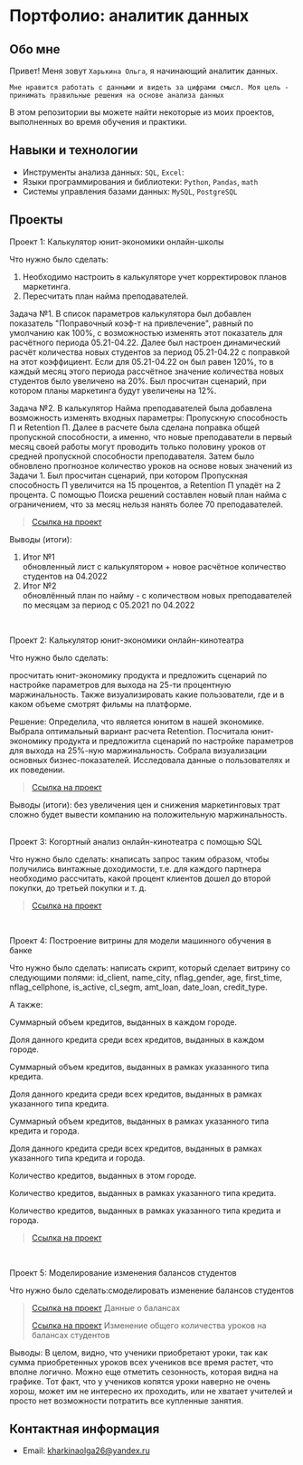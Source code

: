 # Портфолио: аналитик данных

## Обо мне 

Привет! Меня зовут ``Харькина Ольга``, я начинающий аналитик данных. 

``Мне нравится работать с данными и видеть за цифрами смысл. Моя цель -  принимать правильные решения на основе анализа данных``

В этом репозитории вы можете найти некоторые из моих проектов, выполненных во время обучения и практики.
<br>

## Навыки и технологии
- Инструменты анализа данных: ``SQL``, ``Excel``: 
- Языки программирования и библиотеки: ``Python``, ``Pandas``, ``math`` 
- Системы управления базами данных: ``MySQL``, ``PostgreSQL``




## Проекты
<p> Проект 1: Калькулятор юнит-экономики онлайн-школы</p>
<p>Что нужно было сделать:<p>
<ol>
  <li> Необходимо настроить в калькуляторе учет корректировок планов маркетинга.
  <li> Пересчитать план найма преподавателей.
</ol>

Задача №1. В список параметров калькулятора был добавлен показатель "Поправочный коэф-т на привлечение", равный по умолчанию как 100%, с возможностью изменять этот показатель для расчётного периода 05.21-04.22. Далее был настроен динамический расчёт количества новых студентов за период 05.21-04.22 с поправкой на этот коэффициент. Если для 05.21-04.22 он был равен 120%, то в каждый месяц этого периода рассчётное значение количества новых студентов было увеличено на 20%. Был просчитан сценарий, при котором планы маркетинга будут увеличены на 12%. 

Задача №2. В калькулятор Найма преподавателей была добавлена возможность изменять входных параметры: Пропускную способность П и Retention П. Далее в расчете была сделана поправка  общей пропускной способности, а именно, что новые преподаватели в первый месяц своей работы могут проводить только половину уроков от средней пропускной способности преподавателя. Затем было обновлено прогнозное количество уроков на основе новых значений из Задачи 1. Был просчитан сценарий, при котором Пропускная способность П увеличится на 15 процентов, а Retention П упадёт на 2 процента. С помощью Поиска решений составлен новый план найма с ограничением, что за месяц нельзя нанять более 70 преподавателей.
<p>


> <a href="https://github.com/Ollyashka/About-me/blob/main/%D0%9F%D1%80%D0%BE%D0%B5%D0%BA%D1%82%20%E2%84%961.xlsx">Ссылка на проект</a>
  
<p>Выводы (итоги):<p>
<ol>
  <li>Итог №1</li> обновленный лист с калькулятором + новое расчётное количество студентов на 04.2022
  <li>Итог №2</li> обновлённый план по найму - с количеством новых преподавателей по месяцам за период с 05.2021 по 04.2022
</ol>
<br> 

<p> Проект 2: Калькулятор юнит-экономики онлайн-кинотеатра</p>
<p>Что нужно было сделать:<p> просчитать юнит-экономику продукта и предложить сценарий по настройке параметров для выхода на 25-ти процентную маржинальность. Также визуализировать какие пользователи, где и в каком объеме смотрят фильмы на платформе.

<p>Решение: Определила, что является юнитом в нашей экономике. Выбрала  оптимальный вариант расчета Retention. Посчитала юнит-экономику продукта и предложитла сценарий по настройке параметров для выхода на 25%-ную маржинальность. Собрала визуализации основных бизнес-показателей. Исследовала данные о пользователях и их поведении. <p>

> <a href="https://github.com/Ollyashka/About-me/blob/main/%D0%9F%D1%80%D0%BE%D0%B5%D0%BA%D1%82%20%E2%84%962.xlsx">Ссылка на проект</a>
 
<p>Выводы (итоги): без увеличения цен и снижения маркетинговых трат сложно будет вывести компанию на положительную маржинальность. 

<br> 

<br> 
<p> Проект 3: Когортный анализ онлайн-кинотеатра с помощью SQL</p>
<p>Что нужно было сделать: кнаписать запрос таким образом, чтобы получились винтажные доходимости, т.е. для каждого партнера необходимо рассчитать, какой процент клиентов дошел до второй покупки, до третьей покупки и т. д.<p>

> <a href="https://metabase.sky.pro/question/75925">Ссылка на проект</a>

<br> 
<p>Проект 4: Построение витрины для модели машинного обучения в банке </p> 
<p>Что нужно было сделать: написать скрипт, который сделает витрину со следующими полями: id_client, name_city, nflag_gender, age, first_time, nflag_cellphone, is_active, cl_segm, amt_loan, date_loan, credit_type.
<p>А также: 
<p>Суммарный объем кредитов, выданных в каждом городе.
<p>Доля данного кредита среди всех кредитов, выданных в каждом городе.
<p>Суммарный объем кредитов, выданных в рамках указанного типа кредита.
<p>Доля данного кредита среди всех кредитов, выданных в рамках указанного типа кредита.
<p>Суммарный объем кредитов, выданных в рамках указанного типа кредита и города.
<p>Доля данного кредита среди всех кредитов, выданных в рамках указанного типа кредита и города.
<p>Количество кредитов, выданных в этом городе.
<p>Количество кредитов, выданных в рамках указанного типа кредита.
<p>Количество кредитов, выданных в рамках указанного типа кредита и города.
<p>
  
> <a href="https://metabase.sky.pro/question/76438">Ссылка на проект</a>

<br> 

<p>Проект 5: Моделирование изменения балансов студентов</p> 
<p>Что нужно было сделать:смоделировать изменение балансов студентов<p>

> <a href="https://metabase.sky.pro/question/77873">Ссылка на проект</a> Данные о балансах <p>
> <a href="https://metabase.sky.pro/question/78614">Ссылка на проект</a> Изменение общего количества уроков на балансах студентов
 
 <p>Выводы: В﻿﻿ целом, видно, что ученики приобретают уроки, так как сумма приобретенных уроков всех учеников все время растет, что вполне логично. Можно еще отметить сезонность, которая видна на графике. Тот факт, что у учеников копятся уроки наверно не очень хорош, может им не интересно их проходить, или не хватает учителей и просто нет возможности потратить все купленные занятия. <p> 

## Контактная информация
- Email: kharkinaolga26@yandex.ru
